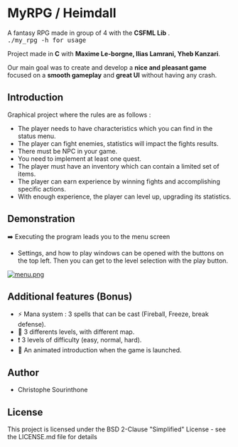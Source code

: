 # MyRPG / Heimdall
A fantasy RPG made in group of 4 with the __CSFML Lib__ .<br />
<kbd>./my_rpg -h for usage <kdb /> <br />

Project made in __C__ with __Maxime Le-borgne, Ilias Lamrani, Yheb Kanzari__.



 Our main goal was to create and develop a __nice and pleasant game__ focused on a __smooth gameplay__ and __great UI__ without having any crash.<br />


## Introduction
Graphical project where the rules are as follows :
  * The player needs to have characteristics which you can find in the status menu.<br />
  * The player can fight enemies, statistics will impact the fights results.<br />
  * There must be NPC in your game.<br />
  * You need to implement at least one quest.<br />
  * The player must have an inventory which can contain a limited set of items.<br />
  * The player can earn experience by winning fights and accomplishing specific actions.<br />
  * With enough experience, the player can level up, upgrading its statistics.<br />

## Demonstration
:arrow_right: Executing the program leads you to the menu screen
 * Settings, and how to play windows can be opened with the buttons on the top left. Then you can get to the level selection with the play button.
  
[![menu.png](https://imgur.com/D1vQC9x.png)](https://imgur.com/D1vQC9x.png)

## Additional features (Bonus)
 
 * :zap: Mana system : 3 spells that can be cast (Fireball, Freeze, break defense). 
 * :house_with_garden: 3 differents levels, with different map.
 *  :heavy_exclamation_mark: 3 levels of difficulty (easy, normal, hard).
 * :stars: An animated introduction when the game is launched.

## Author
 * Christophe Sourinthone
 
## License
This project is licensed under the BSD 2-Clause "Simplified" License - see the LICENSE.md file for details<br />
